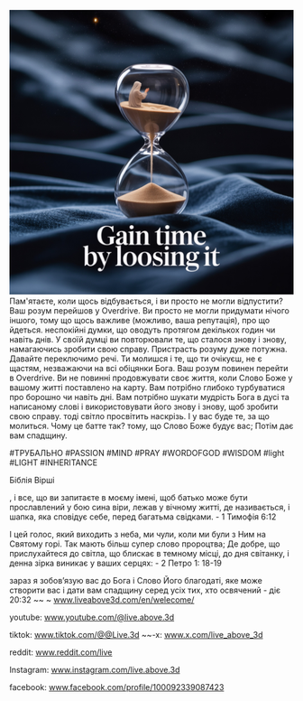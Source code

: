![Video cover image](../cover.jpeg)
Пам'ятаєте, коли щось відбувається, і ви просто не могли відпустити?
Ваш розум перейшов у Overdrive.
Ви просто не могли придумати нічого іншого, тому що щось важливе (можливо, ваша репутація), про що йдеться.
неспокійні думки, що оводуть протягом декількох годин чи навіть днів.
У своїй думці ви повторювали те, що сталося знову і знову, намагаючись зробити свою справу.
Пристрасть розуму дуже потужна.
Давайте переключимо речі.
Ти молишся і те, що ти очікуєш, не є щастям, незважаючи на всі обіцянки Бога.
Ваш розум повинен перейти в Overdrive.
Ви не повинні продовжувати своє життя, коли Слово Боже у вашому житті поставлено на карту.
Вам потрібно глибоко турбуватися про борошно чи навіть дні.
Вам потрібно шукати мудрість Бога в дусі та написаному слові і використовувати його знову і знову, щоб зробити свою справу.
тоді світло просвітить наскрізь.
І у вас буде те, за що молиться.
Чому це батте так?
тому, що Слово Боже будує вас; Потім дає вам спадщину.

#ТРУБАЛЬНО #PASSION #MIND #PRAY #WORDOFGOD #WISDOM #light #LIGHT #INHERITANCE

Біблія Вірші

, і все, що ви запитаєте в моєму імені, щоб батько може бути прославлений у бою сина віри, лежав у вічному житті, де називається, і шапка, яка сповідує себе, перед багатьма свідками. - 1 Тимофія 6:12

І цей голос, який виходить з неба, ми чули, коли ми були з Ним на Святому горі. Так мають більш супер слово пророцтва; Де добре, що прислухайтеся до світла, що блискає в темному місці, до дня світанку, і денна зірка виникає у ваших серцях: - 2 Петро 1: 18-19

зараз я зобов’язую вас до Бога і Слово Його благодаті, яке може створити вас і дати вам спадщину серед усіх тих, хто освячений - діє 20:32 ~~ ~ www.liveabove3d.com/en/welecome/

youtube: www.youtube.com/@live.above.3d


tiktok: www.tiktok.com/@@Live.3d ~~-x: www.x.com/live_above_3d

reddit: www.reddit.com/live

Instagram: www.instagram.com/live.above.3d

facebook: www.facebook.com/profile/100092339087423




